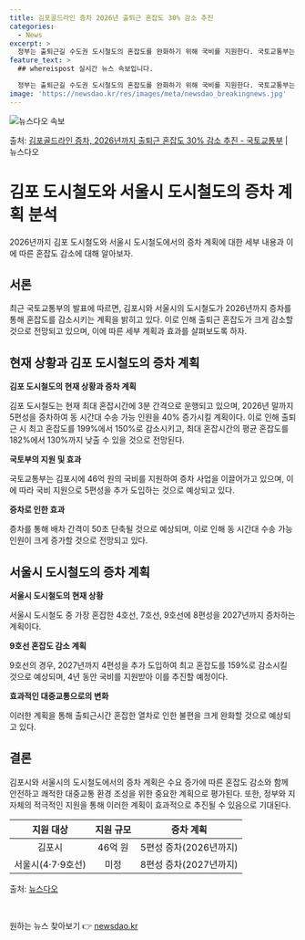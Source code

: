 ```yaml
---
title: 김포골드라인 증차 2026년 출퇴근 혼잡도 30% 감소 추진
categories:
  - News
excerpt: >
  정부는 출퇴근길 수도권 도시철도의 혼잡도를 완화하기 위해 국비를 지원한다. 국토교통부는 올해 서울시에 64억…
feature_text: >
  ## whereispost 실시간 뉴스 속보입니다.

  정부는 출퇴근길 수도권 도시철도의 혼잡도를 완화하기 위해 국비를 지원한다. 국토교통부는 올해 서울시에 64억…
image: 'https://newsdao.kr/res/images/meta/newsdao_breakingnews.jpg'
---
```


![뉴스다오 속보](https://newsdao.kr/res/images/meta/newsdao_breakingnews.jpg)

<p>출처: <a href="https://newsdao.kr/3690" rel="dofollow">김포골드라인 증차, 2026년까지 출퇴근 혼잡도 30% 감소 추진 - 국토교통부</a> | 뉴스다오</p>

<h1 data-ke-size="size26"><b>김포 도시철도와 서울시 도시철도의 증차 계획 분석</b></h1>
<p data-ke-size="size16">2026년까지 김포 도시철도와 서울시 도시철도에서의 증차 계획에 대한 세부 내용과 이에 따른 혼잡도 감소에 대해 알아보자. </p>
<h2 data-ke-size="size24"><b>서론</b></h2>
<p data-ke-size="size16">최근 국토교통부의 발표에 따르면, 김포시와 서울시의 도시철도가 2026년까지 증차를 통해 혼잡도를 감소시키는 계획을 밝히고 있다. 이로 인해 출퇴근 혼잡도가 크게 감소할 것으로 전망되고 있으며, 이에 따른 세부 계획과 효과를 살펴보도록 하자.</p>
<h2 data-ke-size="size24"><b>현재 상황과 김포 도시철도의 증차 계획</b></h2>
<p data-ke-size="size16"><b>김포 도시철도의 현재 상황과 증차 계획</b></p>
<p data-ke-size="size16">김포 도시철도는 현재 최대 혼잡시간에 3분 간격으로 운행되고 있으며, 2026년 말까지 5편성을 증차하여 동 시간대 수송 가능 인원을 40% 증가시킬 계획이다. 이로 인해 출퇴근 시 최고 혼잡도를 199%에서 150%로 감소시키고, 최대 혼잡시간의 평균 혼잡도를 182%에서 130%까지 낮출 수 있을 것으로 전망된다.</p>
<p data-ke-size="size16"><b>국토부의 지원 및 효과</b></p>
<p data-ke-size="size16">국토교통부는 김포시에 46억 원의 국비를 지원하여 증차 사업을 이끌어가고 있으며, 이에 따라 국비 지원으로 5편성을 추가 도입하는 것으로 예상되고 있다.</p>
<p data-ke-size="size16"><b>증차로 인한 효과</b></p>
<p data-ke-size="size16">증차를 통해 배차 간격이 50초 단축될 것으로 예상되며, 이로 인해 동 시간대 수송 가능 인원이 크게 증가할 것으로 전망되고 있다.</p>

<h2 data-ke-size="size24"><b>서울시 도시철도의 증차 계획</b></h2>
<p data-ke-size="size16"><b>서울시 도시철도의 현재 상황</b></p>
<p data-ke-size="size16">서울시 도시철도 중 가장 혼잡한 4호선, 7호선, 9호선에 8편성을 2027년까지 증차하는 계획이다.</p>
<p data-ke-size="size16"><b>9호선 혼잡도 감소 계획</b></p>
<p data-ke-size="size16">9호선의 경우, 2027년까지 4편성을 추가 도입하여 최고 혼잡도를 159%로 감소시킬 것으로 예상되며, 4년 동안 국비를 지원받아 이를 추진할 예정이다.</p>
<p data-ke-size="size16"><b>효과적인 대중교통으로의 변화</b></p>
<p data-ke-size="size16">이러한 계획을 통해 출퇴근시간 혼잡한 열차로 인한 불편을 크게 완화할 것으로 예상되고 있다.</p>
<h2 data-ke-size="size24"><b>결론</b></h2>
<p data-ke-size="size16">김포시와 서울시의 도시철도에서의 증차 계획은 수요 증가에 따른 혼잡도 감소와 함께 안전하고 쾌적한 대중교통 환경 조성을 위한 중요한 계획으로 평가된다. 또한, 정부와 지자체의 적극적인 지원을 통해 이러한 계획이 효과적으로 추진될 수 있음으로 기대된다.</p>
<table>
	<thead>
		<tr>
			<th style="text-align: center;">지원 대상</th>
			<th style="text-align: center;">지원 규모</th>
			<th style="text-align: center;">증차 계획</th>
		</tr>
	</thead>
	<tbody>
		<tr>
			<td style="text-align: center;">김포시</td>
			<td style="text-align: center;">46억 원</td>
			<td style="text-align: center;">5편성 증차(2026년까지)</td>
		</tr>
		<tr>
			<td style="text-align: center;">서울시(4·7·9호선)</td>
			<td style="text-align: center;">미정</td>
			<td style="text-align: center;">8편성 증차(2027년까지)</td>
		</tr>
	</tbody>
</table>
<p data-ke-size="size16">출처: <a href="https://newsdao.kr/3690">뉴스다오</a></p>
<p data-ke-size="size16">&nbsp;</p> 

원하는 뉴스 찾아보기 👉 <a href="https://newsdao.kr" rel="dofollow">newsdao.kr</a>


